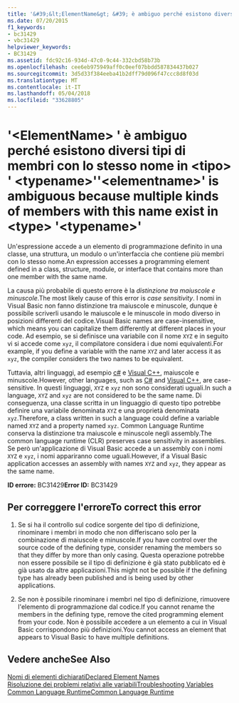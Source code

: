 ```yaml
---
title: '&#39;&lt;ElementName&gt; &#39; è ambiguo perché esistono diversi tipi di membri con lo stesso nome in &lt;tipo&gt; &#39; &lt;typename&gt;&#39;'
ms.date: 07/20/2015
f1_keywords:
- bc31429
- vbc31429
helpviewer_keywords:
- BC31429
ms.assetid: fdc92c16-934d-47c0-9c44-332cbd58b73b
ms.openlocfilehash: cee6eb975949aff0c0eef07bbdd587834437b027
ms.sourcegitcommit: 3d5d33f384eeba41b2dff79d096f47ccc8d8f03d
ms.translationtype: MT
ms.contentlocale: it-IT
ms.lasthandoff: 05/04/2018
ms.locfileid: "33628805"
---
```

# <a name="39ltelementnamegt39-is-ambiguous-because-multiple-kinds-of-members-with-this-name-exist-in-lttypegt-39lttypenamegt39"></a><span data-ttu-id="dc92c-102">&#39;&lt;ElementName&gt; &#39; è ambiguo perché esistono diversi tipi di membri con lo stesso nome in &lt;tipo&gt; &#39; &lt;typename&gt;&#39;</span><span class="sxs-lookup"><span data-stu-id="dc92c-102">&#39;&lt;elementname&gt;&#39; is ambiguous because multiple kinds of members with this name exist in &lt;type&gt; &#39;&lt;typename&gt;&#39;</span></span>
<span data-ttu-id="dc92c-103">Un'espressione accede a un elemento di programmazione definito in una classe, una struttura, un modulo o un'interfaccia che contiene più membri con lo stesso nome.</span><span class="sxs-lookup"><span data-stu-id="dc92c-103">An expression accesses a programming element defined in a class, structure, module, or interface that contains more than one member with the same name.</span></span>  
  
 <span data-ttu-id="dc92c-104">La causa più probabile di questo errore è la *distinzione tra maiuscole e minuscole*.</span><span class="sxs-lookup"><span data-stu-id="dc92c-104">The most likely cause of this error is *case sensitivity*.</span></span> <span data-ttu-id="dc92c-105">I nomi in Visual Basic non fanno distinzione tra maiuscole e minuscole, dunque è possibile scriverli usando le maiuscole e le minuscole in modo diverso in posizioni differenti del codice.</span><span class="sxs-lookup"><span data-stu-id="dc92c-105">Visual Basic names are case-insensitive, which means you can capitalize them differently at different places in your code.</span></span> <span data-ttu-id="dc92c-106">Ad esempio, se si definisce una variabile con il nome `XYZ` e in seguito vi si accede come `xyz`, il compilatore considera i due nomi equivalenti.</span><span class="sxs-lookup"><span data-stu-id="dc92c-106">For example, if you define a variable with the name `XYZ` and later access it as `xyz`, the compiler considers the two names to be equivalent.</span></span>  
  
 <span data-ttu-id="dc92c-107">Tuttavia, altri linguaggi, ad esempio [c#](../../csharp/index.md) e [Visual C++](/cpp/index), maiuscole e minuscole.</span><span class="sxs-lookup"><span data-stu-id="dc92c-107">However, other languages, such as [C#](../../csharp/index.md) and [Visual C++](/cpp/index), are case-sensitive.</span></span> <span data-ttu-id="dc92c-108">In questi linguaggi, `XYZ` e `xyz` non sono considerati uguali.</span><span class="sxs-lookup"><span data-stu-id="dc92c-108">In such a language, `XYZ` and `xyz` are not considered to be the same name.</span></span> <span data-ttu-id="dc92c-109">Di conseguenza, una classe scritta in un linguaggio di questo tipo potrebbe definire una variabile denominata `XYZ` e una proprietà denominata `xyz`.</span><span class="sxs-lookup"><span data-stu-id="dc92c-109">Therefore, a class written in such a language could define a variable named `XYZ` and a property named `xyz`.</span></span> <span data-ttu-id="dc92c-110">Common Language Runtime conserva la distinzione tra maiuscole e minuscole negli assembly.</span><span class="sxs-lookup"><span data-stu-id="dc92c-110">The common language runtime (CLR) preserves case sensitivity in assemblies.</span></span> <span data-ttu-id="dc92c-111">Se però un'applicazione di Visual Basic accede a un assembly con i nomi `XYZ` e `xyz`, i nomi appariranno come uguali.</span><span class="sxs-lookup"><span data-stu-id="dc92c-111">However, if a Visual Basic application accesses an assembly with names `XYZ` and `xyz`, they appear as the same name.</span></span>  
  
 <span data-ttu-id="dc92c-112">**ID errore:** BC31429</span><span class="sxs-lookup"><span data-stu-id="dc92c-112">**Error ID:** BC31429</span></span>  
  
## <a name="to-correct-this-error"></a><span data-ttu-id="dc92c-113">Per correggere l'errore</span><span class="sxs-lookup"><span data-stu-id="dc92c-113">To correct this error</span></span>  
  
1.  <span data-ttu-id="dc92c-114">Se si ha il controllo sul codice sorgente del tipo di definizione, rinominare i membri in modo che non differiscano solo per la combinazione di maiuscole e minuscole.</span><span class="sxs-lookup"><span data-stu-id="dc92c-114">If you have control over the source code of the defining type, consider renaming the members so that they differ by more than only casing.</span></span> <span data-ttu-id="dc92c-115">Questa operazione potrebbe non essere possibile se il tipo di definizione è già stato pubblicato ed è già usato da altre applicazioni.</span><span class="sxs-lookup"><span data-stu-id="dc92c-115">This might not be possible if the defining type has already been published and is being used by other applications.</span></span>  
  
2.  <span data-ttu-id="dc92c-116">Se non è possibile rinominare i membri nel tipo di definizione, rimuovere l'elemento di programmazione dal codice.</span><span class="sxs-lookup"><span data-stu-id="dc92c-116">If you cannot rename the members in the defining type, remove the cited programming element from your code.</span></span> <span data-ttu-id="dc92c-117">Non è possibile accedere a un elemento a cui in Visual Basic corrispondono più definizioni.</span><span class="sxs-lookup"><span data-stu-id="dc92c-117">You cannot access an element that appears to Visual Basic to have multiple definitions.</span></span>  
  
## <a name="see-also"></a><span data-ttu-id="dc92c-118">Vedere anche</span><span class="sxs-lookup"><span data-stu-id="dc92c-118">See Also</span></span>  
 [<span data-ttu-id="dc92c-119">Nomi di elementi dichiarati</span><span class="sxs-lookup"><span data-stu-id="dc92c-119">Declared Element Names</span></span>](../../visual-basic/programming-guide/language-features/declared-elements/declared-element-names.md)  
 [<span data-ttu-id="dc92c-120">Risoluzione dei problemi relativi alle variabili</span><span class="sxs-lookup"><span data-stu-id="dc92c-120">Troubleshooting Variables</span></span>](../../visual-basic/programming-guide/language-features/variables/troubleshooting-variables.md)  
 [<span data-ttu-id="dc92c-121">Common Language Runtime</span><span class="sxs-lookup"><span data-stu-id="dc92c-121">Common Language Runtime</span></span>](../../standard/clr.md)
